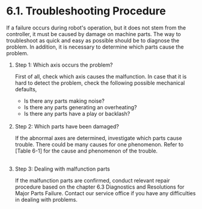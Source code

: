 ﻿# 6.1. Troubleshooting Procedure 

If a failure occurs during robot's operation, but it does not stem from the controller, it must be caused by damage on machine parts. The way to troubleshoot as quick and easy as possible should be to diagnose the problem. In addition, it is necessary to determine which parts cause the problem.

<ol style="list-style-type:decimal" start="1">
	<li>Step 1: Which axis occurs the problem?

First of all, check which axis causes the malfunction. In case that it is hard to detect the problem, check the following possible mechanical defaults,

*	Is there any parts making noise?
*	Is there any parts generating an overheating?
*	Is there any parts have a play or backlash? 
</li><br>
    <li>
Step 2: Which parts have been damaged?

If the abnormal axes are determined, investigate which parts cause trouble. There could be many causes for one phenomenon. Refer to [Table 6-1] for the cause and phenomenon of the trouble.
</li><br>
    <li>
Step 3: Dealing with malfunction parts

If the malfunction parts are confirmed, conduct relevant repair procedure based on the chapter 6.3 Diagnostics and Resolutions for Major Parts Failure. Contact our service office if you have any difficulties in dealing with problems. 
</li>
</ol> 

